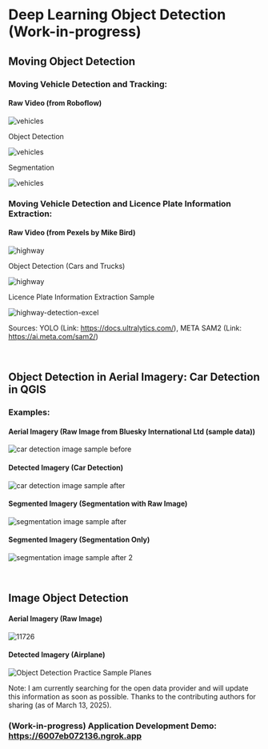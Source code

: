 # Deep Learning Object Detection (Work-in-progress)


## Moving Object Detection

### Moving Vehicle Detection and Tracking:

#### Raw Video (from Roboflow)
![vehicles](https://github.com/WooserkPark/Deep-Learning-Object-Detection/blob/main/04_image/vehicles.gif)

Object Detection

![vehicles](https://github.com/WooserkPark/Deep-Learning-Object-Detection/blob/main/05_outcome/vehicles-detection.gif)

Segmentation

![vehicles](https://github.com/WooserkPark/Deep-Learning-Object-Detection/blob/main/05_outcome/vehicles-segmentation.gif)


### Moving Vehicle Detection and Licence Plate Information Extraction:

#### Raw Video (from Pexels by Mike Bird)
![highway](https://github.com/WooserkPark/Deep-Learning-Object-Detection/blob/main/04_image/highway.gif)

Object Detection (Cars and Trucks)

![highway](https://github.com/WooserkPark/Deep-Learning-Object-Detection/blob/main/05_outcome/highway-detection.gif)

Licence Plate Information Extraction Sample

![highway-detection-excel](https://github.com/user-attachments/assets/376fcec5-6967-471b-8dcc-950ecb9b4656)

Sources: YOLO (Link: https://docs.ultralytics.com/), META SAM2 (Link: https://ai.meta.com/sam2/)

&nbsp;

## Object Detection in Aerial Imagery: Car Detection in QGIS

### Examples:

#### Aerial Imagery (Raw Image from Bluesky International Ltd (sample data))
![car detection image sample before](https://github.com/user-attachments/assets/00fa1404-e371-4733-9014-c54e6d3267d4)

#### Detected Imagery (Car Detection)
![car detection image sample after](https://github.com/user-attachments/assets/3e25f7b5-f95f-4d18-8995-da52871e0627)

#### Segmented Imagery (Segmentation with Raw Image)
![segmentation image sample after](https://github.com/user-attachments/assets/25a4afcc-7752-449a-82ce-e9bba0e22845)

#### Segmented Imagery (Segmentation Only)
![segmentation image sample after 2](https://github.com/user-attachments/assets/ee62870a-3327-43c3-91d6-bba8bd00fbf3)

&nbsp;

## Image Object Detection

#### Aerial Imagery (Raw Image)
![11726](https://github.com/user-attachments/assets/c1a94769-4ecb-4c8a-9026-820ea02fa87b)

#### Detected Imagery (Airplane)
![Object Detection Practice Sample Planes](https://github.com/user-attachments/assets/ef29585c-3c2d-4cd5-818a-ea11ec358a61)

Note: I am currently searching for the open data provider and will update this information as soon as possible. Thanks to the contributing authors for sharing (as of March 13, 2025).


### (Work-in-progress) Application Development Demo: https://6007eb072136.ngrok.app
